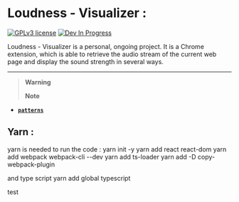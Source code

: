 # Loudness - Visualizer :
[![GPLv3 license](https://img.shields.io/badge/License-GPLv3-blue.svg)](https://github.com/Aubert-Antoine/loudness-visualizer/blob/master/LICENSE.GPL)
[![Dev In Progress](https://img.shields.io/badge/development-In%20Progress-brightgreen)](https://gitHub.com/Aubert-Antoine/loudness-visualizer/graphs/commit-activity)


Loudness - Visualizer is a personal, ongoing project. It is a Chrome extension, which is able to retrieve the audio stream of the current web page and display the sound strength in several ways. 

---

> **Warning**
>  
> **Note**
- **[`patterns`](#)**

## Yarn : 

yarn is needed to run the code :
yarn init -y
yarn add react react-dom
yarn add webpack webpack-cli --dev
yarn add ts-loader
yarn add -D copy-webpack-plugin

and type script 
yarn add global typescript

test